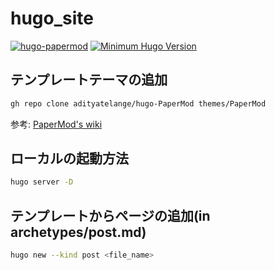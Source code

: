 # hugo_site

[![hugo-papermod](https://img.shields.io/badge/Hugo--Themes-@PaperMod-blue)](https://themes.gohugo.io/themes/hugo-papermod/)
[![Minimum Hugo Version](https://img.shields.io/static/v1?label=min-HUGO-version&message=0.83.0&color=blue&logo=hugo)](https://github.com/gohugoio/hugo/releases/tag/v0.83.0)

## テンプレートテーマの追加

```sh
gh repo clone adityatelange/hugo-PaperMod themes/PaperMod
```

参考: [PaperMod's wiki](https://github.com/adityatelange/hugo-PaperMod/wiki)

## ローカルの起動方法

```sh
hugo server -D
```

## テンプレートからページの追加(in archetypes/post.md)

```sh
hugo new --kind post <file_name>
```
